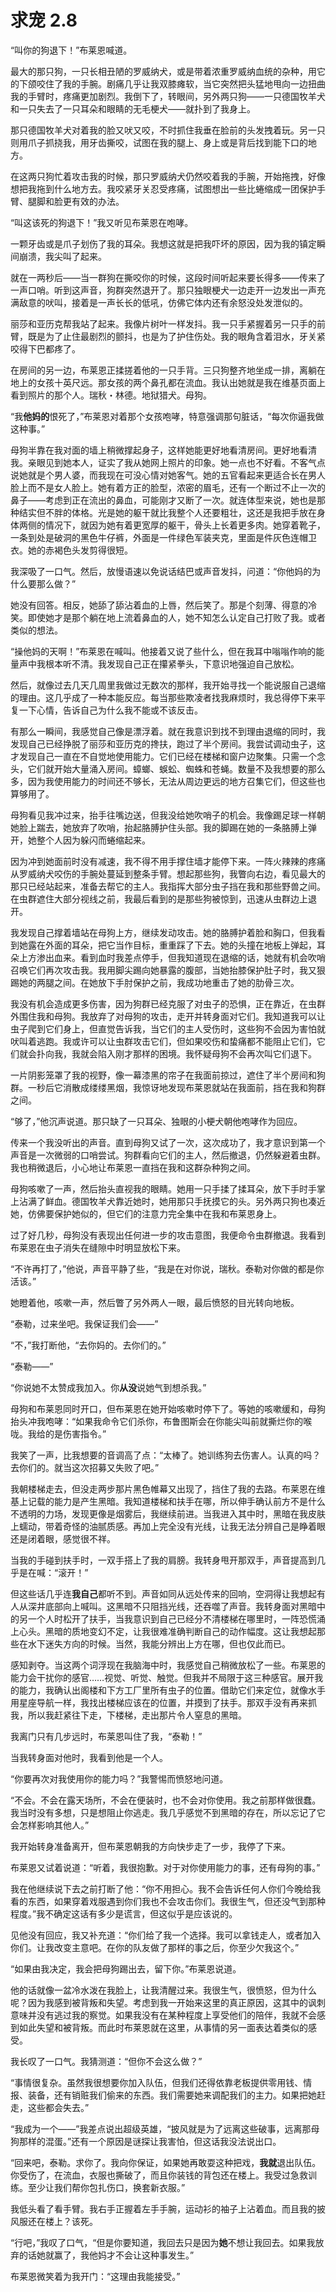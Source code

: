 # 求宠 2.8

“叫你的狗退下！”布莱恩喊道。

最大的那只狗，一只长相丑陋的罗威纳犬，或是带着浓重罗威纳血统的杂种，用它的下颌咬住了我的手腕。剧痛几乎让我双膝瘫软，当它突然把头猛地甩向一边扭曲我的手臂时，疼痛更加剧烈。我倒下了，转眼间，另外两只狗——一只德国牧羊犬和一只失去了一只耳朵和眼睛的无毛梗犬——就扑到了我身上。

那只德国牧羊犬对着我的脸又吠又咬，不时抓住我垂在脸前的头发拽着玩。另一只则用爪子抓挠我，用牙齿撕咬，试图在我的腿上、身上或是背后找到能下口的地方。

在这两只狗忙着攻击我的时候，那只罗威纳犬仍然咬着我的手腕，开始拖拽，好像想把我拖到什么地方去。我咬紧牙关忍受疼痛，试图想出一些比蜷缩成一团保护手臂、腿脚和脸更有效的办法。

“叫这该死的狗退下！”我又听见布莱恩在咆哮。

一颗牙齿或是爪子划伤了我的耳朵。我想这就是把我吓坏的原因，因为我的镇定瞬间崩溃，我尖叫了起来。

就在一两秒后——当一群狗在撕咬你的时候，这段时间听起来要长得多——传来了一声口哨。听到这声音，狗群突然退开了。那只独眼梗犬一边走开一边发出一声充满敌意的吠叫，接着是一声长长的低吼，仿佛它体内还有余怒没处发泄似的。

丽莎和亚历克帮我站了起来。我像片树叶一样发抖。我一只手紧握着另一只手的前臂，既是为了止住最剧烈的颤抖，也是为了护住伤处。我的眼角含着泪水，牙关紧咬得下巴都疼了。

在房间的另一边，布莱恩正揉搓着他的一只手背。三只狗整齐地坐成一排，离躺在地上的女孩十英尺远。那女孩的两个鼻孔都在流血。我认出她就是我在维基页面上看到照片的那个人。瑞秋・林德。地狱猎犬。母狗。

“我**他妈的**恨死了，”布莱恩对着那个女孩咆哮，特意强调那句脏话，“每次你逼我做这种事。”

母狗半靠在我对面的墙上稍微撑起身子，这样她能更好地看清房间。更好地看清我。亲眼见到她本人，证实了我从她网上照片的印象。她一点也不好看。不客气点说她就是个男人婆，而我现在可没心情对她客气。她的五官看起来更适合长在男人脸上而不是女人脸上。她有着方正的脸型，浓密的眉毛，还有一个断过不止一次的鼻子——考虑到正在流出的鼻血，可能刚才又断了一次。就连体型来说，她也是那种结实但不胖的体格。光是她的躯干就比我整个人还要粗壮，这还是我把手放在身体两侧的情况下，就因为她有着更宽厚的躯干，骨头上长着更多肉。她穿着靴子，一条到处是破洞的黑色牛仔裤，外面是一件绿色军装夹克，里面是件灰色连帽卫衣。她的赤褐色头发剪得很短。

我深吸了一口气。然后，放慢语速以免说话结巴或声音发抖，问道：“你他妈的为什么要那么做？”

她没有回答。相反，她舔了舔沾着血的上唇，然后笑了。那是个刻薄、得意的冷笑。即使她才是那个躺在地上流着鼻血的人，她不知怎么认定自己打败了我。或者类似的想法。

“操他妈的天啊！”布莱恩在喊叫。他接着又说了些什么，但在我耳中嗡嗡作响的能量声中我根本听不清。我发现自己正在攥紧拳头，下意识地强迫自己放松。

然后，就像过去几天几周里我做过无数次的那样，我开始寻找一个能说服自己退缩的理由。这几乎成了一种本能反应。每当那些欺凌者找我麻烦时，我总得停下来平复一下心情，告诉自己为什么我不能或不该反击。

有那么一瞬间，我感觉自己像是漂浮着。就在我意识到找不到理由退缩的同时，我发现自己已经挣脱了丽莎和亚历克的搀扶，跑过了半个房间。我尝试调动虫子，这才发现自己一直在不自觉地使用能力。它们已经在楼梯和窗户边聚集。只需一个念头，它们就开始大量涌入房间。蟑螂、蜈蚣、蜘蛛和苍蝇。数量不及我想要的那么多，因为我使用能力的时间还不够长，无法从周边更远的地方召集它们，但这些也算够用了。

母狗看见我冲过来，抬手往嘴边送，但我没给她吹哨子的机会。我像踢足球一样朝她脸上踹去，她放弃了吹哨，抬起胳膊护住头部。我的脚踢在她的一条胳膊上弹开，她整个人因为躲闪而蜷缩起来。

因为冲到她面前时没有减速，我不得不用手撑住墙才能停下来。一阵火辣辣的疼痛从罗威纳犬咬伤的手腕处蔓延到整条手臂。想起那些狗，我瞥向右边，看见最大的那只已经站起来，准备去帮它的主人。我指挥大部分虫子挡在我和那些野兽之间。在虫群遮住大部分视线之前，我最后看到的是那些狗被惊到，迅速从虫群边上退开。

我发现自己撑着墙站在母狗上方，继续发动攻击。她的胳膊护着脸和胸口，但我看到她露在外面的耳朵，把它当作目标，重重踩了下去。她的头撞在地板上弹起，耳朵上方渗出血来。看到血时我差点停手，但我知道现在退缩的话，她就有机会吹哨召唤它们再次攻击我。我用脚尖踢向她暴露的腹部，当她抬膝保护肚子时，我又狠踢她的两腿之间。在她放下手肘保护之前，我成功地重击了她的肋骨三次。

我没有机会造成更多伤害，因为狗群已经克服了对虫子的恐惧，正在靠近，在虫群外围住我和母狗。我放弃了对母狗的攻击，走开并转身面对它们。我知道我可以让虫子爬到它们身上，但直觉告诉我，当它们的主人受伤时，这些狗不会因为害怕就吠叫着逃跑。我或许可以让虫群攻击它们，但如果咬伤和蛰痛都不能阻止它们，它们就会扑向我，我就会陷入刚才那样的困境。我怀疑母狗不会再次叫它们退下。

一片阴影笼罩了我的视野，像一幕漆黑的帘子在我面前掠过，遮住了半个房间和狗群。一秒后它消散成缕缕黑烟，我惊讶地发现布莱恩就站在我面前，挡在我和狗群之间。

“够了，”他沉声说道。那只缺了一只耳朵、独眼的小梗犬朝他咆哮作为回应。

传来一个我没听出的声音。直到母狗又试了一次，这次成功了，我才意识到第一个声音是一次微弱的口哨尝试。狗群看向它们的主人，然后撤退，仍然躲避着虫群。我也稍微退后，小心地让布莱恩一直挡在我和这群杂种狗之间。

母狗咳嗽了一声，然后抬头直视我的眼睛。她用一只手揉了揉耳朵，放下手时手掌上沾满了鲜血。德国牧羊犬靠近她时，她用那只手抚摸它的头。另外两只狗也凑近她，仿佛要保护她似的，但它们的注意力完全集中在我和布莱恩身上。

过了好几秒，母狗没有表现出任何进一步的攻击意图，我便命令虫群撤退。我看到布莱恩在虫子消失在缝隙中时明显放松下来。

“不许再打了，”他说，声音平静了些，“我是在对你说，瑞秋。泰勒对你做的都是你活该。”

她瞪着他，咳嗽一声，然后瞥了另外两人一眼，最后愤怒的目光转向地板。

“泰勒，过来坐吧。我保证我们会——”

“不，”我打断他，“去你妈的。去你们的。”

“泰勒——”

“你说她不太赞成我加入。你**从没**说她气到想杀我。”

母狗和布莱恩同时开口，但布莱恩在她开始咳嗽时停下了。等她的咳嗽缓和，母狗抬头冲我咆哮：“如果我命令它们杀你，布鲁图斯会在你能尖叫前就撕烂你的喉咙。我给的是伤害指令。”

我笑了一声，比我想要的音调高了点：“太棒了。她训练狗去伤害人。认真的吗？去你们的。就当这次招募又失败了吧。”

我朝楼梯走去，但没走两步那片黑色帷幕又出现了，挡住了我的去路。布莱恩在维基上记载的能力是产生黑暗。我知道楼梯和扶手在哪，所以伸手确认前方不是什么不透明的力场，发现更像是烟雾后，我继续前进。当我进入其中时，黑暗在我皮肤上蠕动，带着奇怪的油腻质感。再加上完全没有光线，让我无法分辨自己是睁着眼还是闭着眼，感觉很不祥。

当我的手碰到扶手时，一双手搭上了我的肩膀。我转身甩开那双手，声音提高到几乎是在喊：“滚开！”

但这些话几乎连**我自己**都听不到。声音如同从远处传来的回响，空洞得让我想起有人从深井底部向上喊叫。这黑暗不只阻挡光线，还吞噬了声音。我转身面对黑暗中的另一个人时松开了扶手，当我意识到自己已经分不清楼梯在哪里时，一阵恐慌涌上心头。黑暗的质地变幻不定，让我很难准确判断自己的动作幅度。这让我想起那些在水下迷失方向的时候。当然，我能分辨出上方在哪，但也仅此而已。

感知剥夺。当这两个词浮现在我脑海中时，我感觉自己稍微放松了一些。布莱恩的能力会干扰你的感官……视觉、听觉、触觉。但我并不局限于这三种感官。展开我的能力，我确认出阁楼和下方工厂里所有虫子的位置。借助它们来定位，就像水手用星座导航一样，我找出楼梯应该在的位置，并摸到了扶手。那双手没有再来抓我，所以我赶紧往下走，下楼梯，走出那片令人窒息的黑暗。

我离门只有几步远时，布莱恩叫住了我，“泰勒！”

当我转身面对他时，我看到他是一个人。

“你要再次对我使用你的能力吗？”我警惕而愤怒地问道。

“不会。不会在露天场所，不会在便装时，也不会对你使用。我之前那样做很蠢。我当时没有多想，只是想阻止你逃走。我几乎感觉不到黑暗的存在，所以忘记了它会怎样影响其他人。”

我开始转身准备离开，但布莱恩朝我的方向快步走了一步，我停了下来。

布莱恩又试着说道：“听着，我很抱歉。对于对你使用能力的事，还有母狗的事。”

我在他继续说下去之前打断了他：“你不用担心。我不会告诉任何人你们今晚给我看的东西，如果穿着戏服遇到你们我也不会攻击你们。我很生气，但还没气到那种程度。”我不确定这话有多少是谎言，但这似乎是应该说的。

见他没有回应，我又补充道：“你们给了我一个选择。我可以拿钱走人，或者加入你们。让我改变主意吧。在你的队友做了那样的事之后，你至少欠我这个。”

“如果由我决定，我会把母狗踢出去，留下你。”布莱恩说道。

他的话就像一盆冷水泼在我脸上，让我清醒过来。我很生气，很愤怒，但为什么呢？因为我感到被背叛和失望。考虑到我一开始来这里的真正原因，这其中的讽刺意味并没有逃过我的察觉。如果我没有在某种程度上享受他们的陪伴，我就不会感到如此失望和被背叛。而此时布莱恩就在这里，从事情的另一面表达着类似的感受。

我长叹了一口气。我猜测道：“但你不会这么做？”

“事情很复杂。虽然我很想要你加入队伍，但我们还得依靠老板提供零用钱、情报、装备，还有销赃我们偷来的东西。我们需要她来调配我们的主力。如果把她赶走，这些都会失去。”

“我成为一个——”我差点说出超级英雄，“披风就是为了远离这些破事，远离那母狗那样的混蛋。”还有一个原因是谜探让我害怕，但这话我没法说出口。

“回来吧，泰勒。求你了。我向你保证，如果她再敢耍这种把戏，**我就**退出队伍。你受伤了，在流血，衣服也撕破了，而且你装钱的背包还在楼上。我受过急救训练。至少让我们帮你包扎伤口，换套新衣服。”

我低头看了看手臂。我右手正握着左手手腕，运动衫的袖子上沾着血。而且我的披风服还在楼上？该死。

“行吧，”我叹了口气，“但是你要知道，我回去只是因为**她**不想让我回去。如果我放弃的话她就赢了，我他妈才不会让这种事发生。”

布莱恩微笑着为我开门：“这理由我能接受。”
